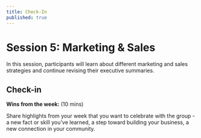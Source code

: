 ```yaml
---
title: Check-In
published: true
---
```

# Session 5: Marketing & Sales

In this session, participants will learn about different marketing and sales strategies and continue revising their executive summaries.

## Check-in 

**Wins from the week:** 
(10 mins)

Share highlights from your week that you want to celebrate with the group - a new fact or skill you’ve learned, a step toward building your business, a new connection in your community. 
